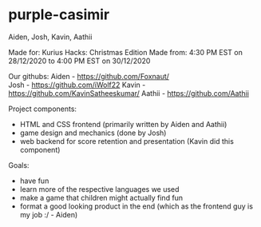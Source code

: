 # purple-casimir
Aiden, Josh, Kavin, Aathii

Made for: Kurius Hacks: Christmas Edition
Made from: 4:30 PM EST on 28/12/2020 to 4:00 PM EST on 30/12/2020

Our githubs:
Aiden - https://github.com/Foxnaut/  
Josh - https://github.com/iWolf22
Kavin - https://github.com/KavinSatheeskumar/ 
Aathii - https://github.com/Aathii 

Project components:
- HTML and CSS frontend (primarily written by Aiden and Aathii)
- game design and mechanics (done by Josh)
- web backend for score retention and presentation (Kavin did this component)

Goals:
- have fun
- learn more of the respective languages we used 
- make a game that children might actually find fun
- format a good looking product in the end (which as the frontend guy is my job :/ - Aiden)